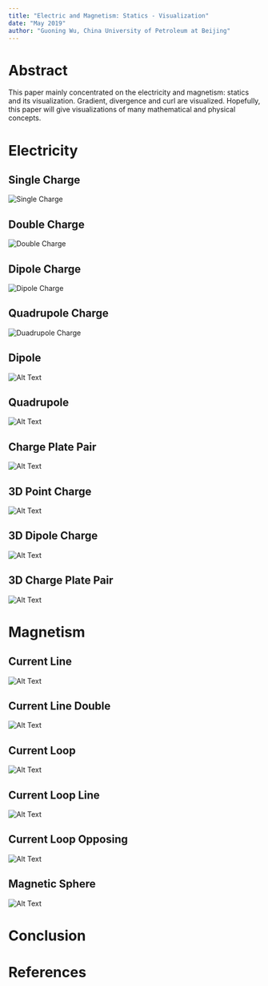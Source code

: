 ```yaml
---
title: "Electric and Magnetism: Statics - Visualization"
date: "May 2019"
author: "Guoning Wu, China University of Petroleum at Beijing"
---
```


# Abstract

This paper mainly concentrated on the electricity and magnetism: 
statics and its visualization. Gradient, divergence and curl are 
visualized. Hopefully, this paper will give  visualizations of many 
mathematical and physical concepts.


# Electricity

## Single Charge
![Single Charge](./figs/singlecharge.png)

## Double Charge
![Double Charge](./figs/doublecharge.png)

## Dipole Charge
![Dipole Charge](./figs/dipolecharge.png)

## Quadrupole Charge
![Duadrupole Charge](./figs/quadrupolecharge.png)

## Dipole 
![Alt Text](./figs/dipolegif.gif)

## Quadrupole 
![Alt Text](./figs/quadrupole.gif)

## Charge Plate Pair
![Alt Text](./figs/chargeplate.gif)

## 3D Point Charge
![Alt Text](./figs/3dpointcharge.gif)

## 3D Dipole Charge
![Alt Text](./figs/3d-dipolecharge.gif)

## 3D  Charge Plate Pair
![Alt Text](./figs/3d-charge-plate-pair.gif)

# Magnetism
## Current Line
![Alt Text](./figs/current-line.gif)

## Current Line Double
![Alt Text](./figs/current-line-double.gif)

## Current Loop
![Alt Text](./figs/current-loop.gif)

## Current Loop Line
![Alt Text](./figs/current-loop-line.gif)

## Current Loop Opposing
![Alt Text](./figs/current-loop-opposing.gif)

## Magnetic Sphere
![Alt Text](./figs/mag-sphere.gif)



# Conclusion

# References

